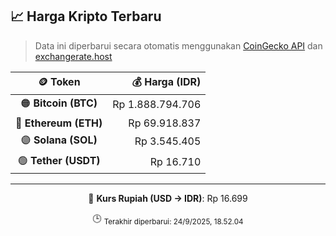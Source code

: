 

<!-- HARGA_KRIPTO -->
## 📈 Harga Kripto Terbaru

> Data ini diperbarui secara otomatis menggunakan [CoinGecko API](https://www.coingecko.com/) dan [exchangerate.host](https://exchangerate.host/)

<div align="center">

| 🪙 Token | 💰 Harga (IDR) |
|:------:|---------------:|
| 🟠 **Bitcoin (BTC)**   | Rp 1.888.794.706 |
| 🔵 **Ethereum (ETH)**  | Rp 69.918.837 |
| 🟣 **Solana (SOL)**    | Rp 3.545.405 |
| 🟢 **Tether (USDT)**   | Rp 16.710 |

---

💱 **Kurs Rupiah (USD → IDR)**: Rp 16.699

🕒 <sub>Terakhir diperbarui: 24/9/2025, 18.52.04</sub>

</div>
<!-- /HARGA_KRIPTO -->